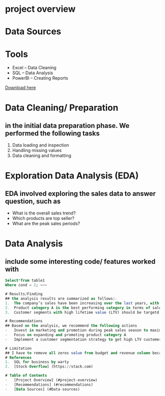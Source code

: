 # project overview 
# Data Sources 
# Tools
- Excel – Data Cleaning 
- SQL – Data Analysis 
- PowerBI – Creating Reports

[Download here](https://Microsoft.com)

# Data Cleaning/ Preparation 
## in the initial data preparation phase. We performed the following tasks
1.	Data loading and inspection 
2.	Handling missing values
3.	Data cleaning and formatting 
# Exploration Data Analysis (EDA)
## EDA involved exploring the sales data to answer question, such as 
-	What is the overall sales trend?
-	Which products are top seller?
-	What are the peak sales periods?
# Data Analysis 
## include some interesting code/ features worked with

~~~ SQL
Select*from table1
Where cond = 2; ~~~

# Results/Finding 
## the analysis results are summarized as follows:-
1.	The company’s sales have been increasing over the last years, with a noticeable peak during the holiday season 
2.	Product category A is the best performing category in terms of sales and revenue 
3.	Customer segments with high lifetime value (LTV) should be targetd for marketing efforts.

# Recommendations 
## Based on the analysis, we recommend the following actions 
-	Invest in marketing and promotion during peak sales season to maximize revenue 
-	Focus on expanding and promoting product category A
-	Implement a customer segmentation strategy to get high LTV customers effectively 

# Limitation 
## I have to remove all zeros value from budget and revenue column because they would have affected the accuracy of my conclusions from the analysis. There are still a few outlines even after commissions but even then we can still see that there is a positive correlation between both budget and number of votes with revenue.
# References
1.	SQL for business by warty
2.	[Stock-Overflow] (https://stack.com)

# Table of Contents 
-	[Project Overview] (#project-overview)
-	[Recommendations] (#recommendations) 
-	[Data Sources] (#Data-sources)

